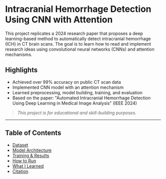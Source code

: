 # Intracranial Hemorrhage Detection Using CNN with Attention

This project replicates a 2024 research paper that proposes a deep learning-based method to automatically detect intracranial hemorrhage (ICH) in CT brain scans. The goal is to learn how to read and implement research ideas using convolutional neural networks (CNNs) and attention mechanisms.

## Highlights
- Achieved over 99% accuracy on public CT scan data
- Implemented CNN model with an attention mechanism
- Learned preprocessing, model building, training, and evaluation
- Based on the paper: "Automated Intracranial Hemorrhage Detection Using Deep Learning in Medical Image Analysis" (IEEE 2024)

> *This project is for educational and skill-building purposes.*

---

## Table of Contents
- [Dataset](#dataset)
- [Model Architecture](#model-architecture)
- [Training & Results](#training--results)
- [How to Run](#how-to-run)
- [What I Learned](#what-i-learned)
- [Citation](#citation)
